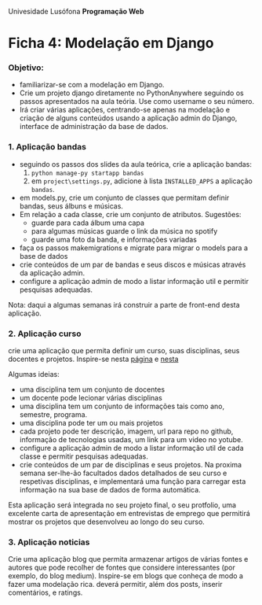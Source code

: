 Univesidade Lusófona
**Programação Web**

# Ficha 4: Modelação em Django

### Objetivo:
* familiarizar-se com a modelação em Django.
* Crie um projeto django diretamente no PythonAnywhere seguindo os passos apresentados na aula teória. Use como username o seu número.
* Irá criar várias aplicações, centrando-se apenas na modelação e criação de alguns conteúdos usando a aplicação admin do Django, interface de administração da base de dados.
  
### 1. Aplicação bandas

* seguindo os passos dos slides da aula teórica, crie a aplicação bandas:
   1. `python manage-py startapp bandas`
   1. em `project\settings.py`, adicione à lista `INSTALLED_APPS` a aplicação `bandas`. 
* em models.py, crie um conjunto de classes que permitam definir bandas, seus álbuns e músicas. 
* Em relação a cada classe, crie um conjunto de atributos. Sugestões:
   * guarde para cada álbum uma capa
   * para algumas músicas guarde o link da música no spotify
   * guarde uma foto da banda, e informações variadas
* faça os passos makemigrations e migrate para migrar o models para a base de dados 
* crie conteúdos de um par de bandas e seus discos e músicas através da aplicação admin.
* configure a aplicação admin de modo a listar informação util e permitir pesquisas adequadas.

Nota: daqui a algumas semanas irá construir a parte de front-end desta aplicação.

### 2. Aplicação curso

crie uma aplicação que permita definir um curso, suas disciplinas, seus docentes e projetos. Inspire-se nesta [página](https://informatica.ulusofona.pt/projetos-de-unidades-curriculares) e [nesta](https://informatica.ulusofona.pt/ensino/licenciaturas/engenharia-informatica/)

Algumas ideias:
* uma disciplina tem um conjunto de docentes
* um docente pode lecionar várias disciplinas
* uma disciplina tem um conjunto de informações tais como ano, semestre, programa.
* uma disciplina pode ter um ou mais projetos
* cada projeto pode ter descrição, imagem, url para repo no github, informação de tecnologias usadas, um link para um video no yotube.
* configure a aplicação admin de modo a listar informação util de cada classe e permitir pesquisas adequadas.
* crie conteúdos de um par de disciplinas e seus projetos. Na proxima semana ser-lhe-ão facultados dados detalhados de seu curso e respetivas disciplinas, e implementará uma função para carregar esta informação na sua base de dados de forma automática.

Esta aplicação será integrada no seu projeto final, o seu protfolio, uma excelente carta de apresentação em entrevistas de emprego que permitirá mostrar os projetos que desenvolveu ao longo do seu curso.

### 3. Aplicação noticias

Crie uma aplicação blog que permita armazenar artigos de várias fontes e autores que pode recolher de fontes que considere interessantes (por exemplo, do blog medium). Inspire-se em blogs que conheça de modo a fazer uma modelação rica. deverá permitir, além dos posts, inserir comentários, e ratings. 

<!-- 
### 3. Aplicação Mentoria

O Programa de Mentoría é um programa do DEISI de alunos para alunos, suportado por uma [aplicação](https://horarios.pythonanywhere.com/) em desenvolvimento no âmbito dum TFC. Explore a aplicação, fazendo login e pedindo recuperação da sua password com o email que está no Moodle. 

Crie uma aplicação que modele o programa de mentorias. Algumas ideias:
* um aluno pode ser mentor/mentorando de uma ou mais disciplinas
* uma díade é um par (mentor,mentorando), que realiza sessões de mentoria em dias específicos
* configure a aplicação admin de modo a listar informação util de cada classe e permitir pesquisas adequadas.
-->
